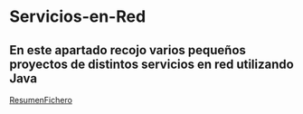 # Servicios-en-Red

## En este apartado recojo varios pequeños proyectos de distintos servicios en red utilizando Java
[ResumenFichero]([http://www.limni.net](https://github.com/izhim/Servicios-en-Red/blob/main/ResumenFichero.java))
